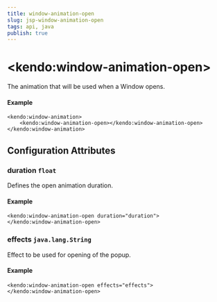 ```yaml
---
title: window-animation-open
slug: jsp-window-animation-open
tags: api, java
publish: true
---
```


# \<kendo:window-animation-open\>

The animation that will be used when a Window opens.

#### Example
    <kendo:window-animation>
        <kendo:window-animation-open></kendo:window-animation-open>
    </kendo:window-animation>

## Configuration Attributes

### duration `float`

Defines the open animation duration.

#### Example
    <kendo:window-animation-open duration="duration">
    </kendo:window-animation-open>

### effects `java.lang.String`

Effect to be used for opening of the popup.

#### Example
    <kendo:window-animation-open effects="effects">
    </kendo:window-animation-open>

 
